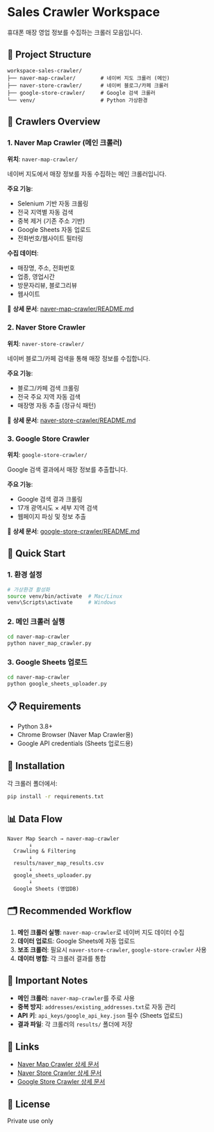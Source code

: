 # Sales Crawler Workspace

휴대폰 매장 영업 정보를 수집하는 크롤러 모음입니다.

## 📁 Project Structure

```
workspace-sales-crawler/
├── naver-map-crawler/        # 네이버 지도 크롤러 (메인)
├── naver-store-crawler/      # 네이버 블로그/카페 크롤러
├── google-store-crawler/     # Google 검색 크롤러
└── venv/                     # Python 가상환경
```

## 🎯 Crawlers Overview

### 1. Naver Map Crawler (메인 크롤러)
**위치**: `naver-map-crawler/`

네이버 지도에서 매장 정보를 자동 수집하는 메인 크롤러입니다.

**주요 기능**:
- Selenium 기반 자동 크롤링
- 전국 지역별 자동 검색
- 중복 제거 (기존 주소 기반)
- Google Sheets 자동 업로드
- 전화번호/웹사이트 필터링

**수집 데이터**:
- 매장명, 주소, 전화번호
- 업종, 영업시간
- 방문자리뷰, 블로그리뷰
- 웹사이트

📖 **상세 문서**: [naver-map-crawler/README.md](naver-map-crawler/README.md)

### 2. Naver Store Crawler
**위치**: `naver-store-crawler/`

네이버 블로그/카페 검색을 통해 매장 정보를 수집합니다.

**주요 기능**:
- 블로그/카페 검색 크롤링
- 전국 주요 지역 자동 검색
- 매장명 자동 추출 (정규식 패턴)

📖 **상세 문서**: [naver-store-crawler/README.md](naver-store-crawler/README.md)

### 3. Google Store Crawler
**위치**: `google-store-crawler/`

Google 검색 결과에서 매장 정보를 추출합니다.

**주요 기능**:
- Google 검색 결과 크롤링
- 17개 광역시도 × 세부 지역 검색
- 웹페이지 파싱 및 정보 추출

📖 **상세 문서**: [google-store-crawler/README.md](google-store-crawler/README.md)

## 🚀 Quick Start

### 1. 환경 설정

```bash
# 가상환경 활성화
source venv/bin/activate  # Mac/Linux
venv\Scripts\activate     # Windows
```

### 2. 메인 크롤러 실행

```bash
cd naver-map-crawler
python naver_map_crawler.py
```

### 3. Google Sheets 업로드

```bash
cd naver-map-crawler
python google_sheets_uploader.py
```

## 📋 Requirements

- Python 3.8+
- Chrome Browser (Naver Map Crawler용)
- Google API credentials (Sheets 업로드용)

## 🔧 Installation

각 크롤러 폴더에서:

```bash
pip install -r requirements.txt
```

## 📊 Data Flow

```
Naver Map Search → naver-map-crawler
       ↓
  Crawling & Filtering
       ↓
  results/naver_map_results.csv
       ↓
  google_sheets_uploader.py
       ↓
  Google Sheets (영업DB)
```

## 🗂️ Recommended Workflow

1. **메인 크롤러 실행**: `naver-map-crawler`로 네이버 지도 데이터 수집
2. **데이터 업로드**: Google Sheets에 자동 업로드
3. **보조 크롤러**: 필요시 `naver-store-crawler`, `google-store-crawler` 사용
4. **데이터 병합**: 각 크롤러 결과를 통합

## 📌 Important Notes

- **메인 크롤러**: `naver-map-crawler`를 주로 사용
- **중복 방지**: `addresses/existing_addresses.txt`로 자동 관리
- **API 키**: `api_keys/google_api_key.json` 필수 (Sheets 업로드)
- **결과 파일**: 각 크롤러의 `results/` 폴더에 저장

## 🔗 Links

- [Naver Map Crawler 상세 문서](naver-map-crawler/README.md)
- [Naver Store Crawler 상세 문서](naver-store-crawler/README.md)
- [Google Store Crawler 상세 문서](google-store-crawler/README.md)

## 📝 License

Private use only
